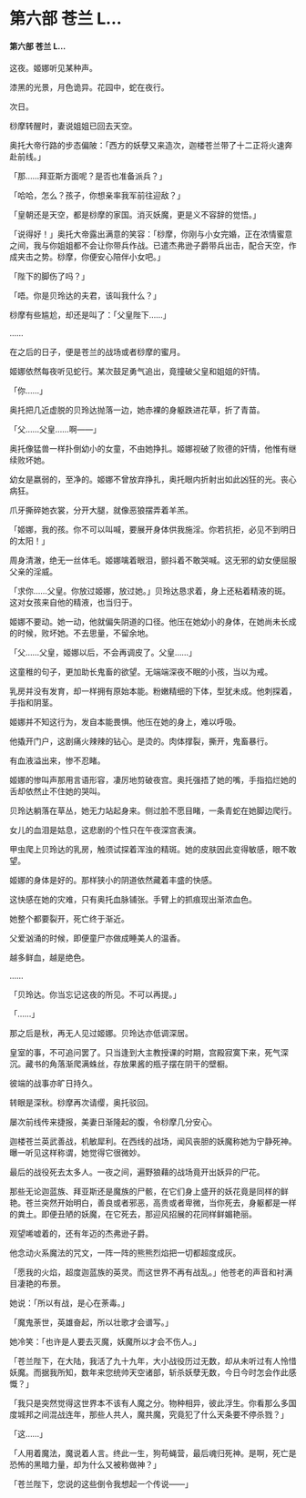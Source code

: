# 第六部 苍兰 L…

#### 第六部 苍兰 L…

这夜。姬娜听见某种声。

漆黑的光景，月色诡异。花园中，蛇在夜行。

次日。

桫摩转醒时，妻说姐姐已回去天空。

奥托大帝行路的步态偏陂：「西方的妖孽又来造次，迦楼苍兰带了十二正将火速奔赴前线。」

「那……拜亚斯方面呢？是否也准备派兵？」

「哈哈，怎么？孩子，你想亲率我军前往迎敌？」

「皇朝还是天空，都是桫摩的家国。消灭妖魔，更是义不容辞的觉悟。」

「说得好！」奥托大帝露出满意的笑容：「桫摩，你刚与小女完婚，正在浓情蜜意之间，我与你姐姐都不会让你带兵作战。已遣杰弗逊子爵带兵出击，配合天空，作成夹击之势。桫摩，你便安心陪伴小女吧。」

「陛下的脚伤了吗？」

「唔。你是贝玲达的夫君，该叫我什么？」

桫摩有些尴尬，却还是叫了：「父皇陛下……」

……

在之后的日子，便是苍兰的战场或者桫摩的蜜月。

姬娜依然每夜听见蛇行。某次鼓足勇气追出，竟撞破父皇和姐姐的奸情。

「你……」

奥托把几近虚脱的贝玲达抛落一边，她赤裸的身躯跌进花草，折了青苗。

「父……父皇……啊——」

奥托像猛兽一样扑倒幼小的女童，不由她挣扎。姬娜视破了败德的奸情，他惟有继续败坏她。

幼女是嬴弱的，至净的。姬娜不曾放弃挣扎，奥托眼内折射出如此凶狂的光。丧心病狂。

爪牙撕碎她衣裳，分开大腿，就像恶狼摆弄着羊羔。

「姬娜，我的孩。你不可以叫喊，要展开身体供我施淫。你若抗拒，必见不到明日的太阳！」

周身清澈，绝无一丝体毛。姬娜噙着眼泪，颤抖着不敢哭喊。这无邪的幼女便屈服父亲的淫威。

「求你……父皇。你放过姬娜，放过她。」贝玲达恳求着，身上还粘着精液的斑。这对女孩来自他的精液，也当归于。

姬娜不要动。她一动，他就偏失阴道的口径。他压在她幼小的身体，在她尚未长成的时候，败坏她。不去思量，不留余地。

「父……父皇，姬娜以后，不会再调皮了。父皇……」

这童稚的句子，更加助长鬼畜的欲望。无端端深夜不眠的小孩，当以为戒。

乳房并没有发育，却一样拥有原始本能。粉嫩精细的下体，型犹未成。他刺探着，手指和阴茎。

姬娜并不知这行为，发自本能畏惧。他压在她的身上，难以呼吸。

他撬开门户，这剧痛火辣辣的钻心。是烫的。肉体撑裂，撕开，鬼畜暴行。

有血液溢出来，惨不忍睹。

姬娜的惨叫声那用言语形容，凄厉地剪破夜宫。奥托强捂了她的嘴，手指掐烂她的舌却依然止不住她的哭叫。

贝玲达躺落在草丛，她无力站起身来。侧过脸不愿目睹，一条青蛇在她脚边爬行。

女儿的血泪是姑息，这悲剧的个性只在午夜深宫表演。

甲虫爬上贝玲达的乳房，触须试探着浑浊的精斑。她的皮肤因此变得敏感，眼不敢望。

姬娜的身体是好的。那样狭小的阴道依然藏着丰盛的快感。

这快感在她的灾难，只有奥托血脉铺张。手臂上的抓痕现出渐浓血色。

她整个都要裂开，死亡终于渐近。

父爱汹涌的时候，即便童尸亦做成睡美人的温香。

越多鲜血，越是绝色。

……

「贝玲达。你当忘记这夜的所见。不可以再提。」

「……」

那之后是秋，再无人见过姬娜。贝玲达亦低调深居。

皇室的事，不可追问罢了。只当逢到大主教授课的时期，宫殿寂寞下来，死气深沉。藏书的角落渐爬满蛛丝，存放果酱的瓶子摆在阴干的壁橱。

彼端的战事亦旷日持久。

转眼是深秋。桫摩再次请缨，奥托驳回。

屡次前线传来捷报，美妻日渐隆起的腹，令桫摩几分安心。

迦楼苍兰英武善战，机敏犀利。在西线的战场，闻风丧胆的妖魔称她为宁静死神。曝一听见这样称谓，她觉得它很微妙。

最后的战役死去太多人。一夜之间，遍野狼藉的战场竟开出妖异的尸花。

那些无论迦蓝族、拜亚斯还是魔族的尸骸，在它们身上盛开的妖花竟是同样的鲜艳。苍兰突然开始明白，善良或者邪恶，高贵或者卑微，当你死去，身躯都是一样的粪土。即便丑陋的妖魔，在它死去，那迎风招展的花同样鲜媚艳丽。

观望唏嘘着的，还有年迈的杰弗逊子爵。

他念动火系魔法的咒文，一阵一阵的熊熊烈焰把一切都超度成灰。

「愿我的火焰，超度迦蓝族的英灵。而这世界不再有战乱。」他苍老的声音和衬满目凄艳的布景。

她说：「所以有战，是心在荼毒。」

「魔鬼荼世，英雄奋起，所以壮歌才会谱写。」

她冷笑：「也许是人要去灭魔，妖魔所以才会不伤人。」

「苍兰陛下，在大陆，我活了九十九年，大小战役历过无数，却从未听过有人怜惜妖魔。而据我所知，数年来您统帅天空诸部，斩杀妖孽无数，今日今时怎会作此感慨？」

「我只是突然觉得这世界本不该有人魔之分。物种相异，彼此浮生。你看那么多国度城邦之间混战连年，那些人共人，魔共魔，究竟犯了什么天条要不停杀戮？」

「这……」

「人用着魔法，魔说着人言。终此一生，狗苟蝇营，最后魂归死神。是啊，死亡是恐怖的黑暗力量，却为什么又被称做神？」

「苍兰陛下，您说的这些倒令我想起一个传说——」

